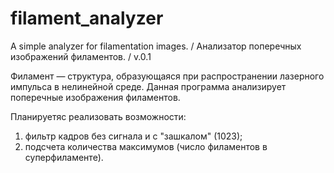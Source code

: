 # filament_analyzer
A simple analyzer for filamentation images. / Анализатор поперечных изображений филаментов. / v.0.1

Филамент — структура, образующаяся при распространении лазерного импульса в нелинейной среде. Данная программа анализирует поперечные изображения филаментов. 

Планируетяс реализовать возможности:
1) фильтр кадров без сигнала и с "зашкалом" (1023);
2) подсчета количества максимумов (число филаментов в суперфиламенте).
